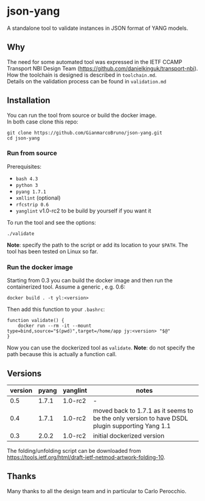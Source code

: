 # json-yang

A standalone tool to validate instances in JSON format of YANG models.

## Why

The need for some automated tool was expressed in the IETF CCAMP Transport
NBI Design Team (https://github.com/danielkinguk/transport-nbi).
How the toolchain is designed is described in `toolchain.md`.  
Details on the validation process can be found in `validation.md`

## Installation

You can run the tool from source or build the docker image.  
In both case clone this repo:
```
git clone https://github.com/GianmarcoBruno/json-yang.git
cd json-yang
```

### Run from source

Prerequisites:
- `bash 4.3`
- `python 3`
- `pyang 1.7.1`
- `xmllint` (optional)
- `rfcstrip 0.6`
- `yanglint` v1.0-rc2 to be build by yourself if you want it

To run the tool and see the options:
```
./validate
```

**Note**: specify the path to the script or add its location to your ```$PATH```.
The tool has been tested on Linux so far.

### Run the docker image

Starting from 0.3 you can build the docker image and then run
the containerized tool. Assume a generic <version>, e.g. 0.6:

```
docker build . -t yl:<version>
```

Then add this function to your ```.bashrc```:

```
function validate() {
    docker run --rm -it --mount type=bind,source="$(pwd)",target=/home/app jy:<version> "$@"
}
```

Now you can use the dockerized tool as ```validate```.
**Note**: do not specify the path because this is actually a function call.


## Versions

| version | pyang   | yanglint | notes |
| ------- | ------- | -------- | ------|
| 0.5 | 1.7.1 | 1.0-rc2 |  -           |
| 0.4 | 1.7.1 | 1.0-rc2 | moved back to 1.7.1 as it seems to be the only version to have DSDL plugin supporting Yang 1.1 |
| 0.3 | 2.0.2 | 1.0-rc2 | initial dockerized version |

The folding/unfolding script can be downloaded from https://tools.ietf.org/html/draft-ietf-netmod-artwork-folding-10.

## Thanks

Many thanks to all the design team and in particular to Carlo Perocchio.
